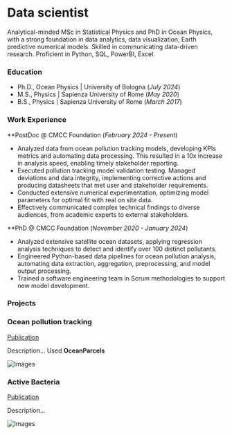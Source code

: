 # Data scientist
Analytical-minded MSc in Statistical Physics and PhD in Ocean Physics, with a strong foundation in  data analytics, data visualization, Earth predictive numerical models. Skilled in communicating data-driven research. Proficient in Python, SQL, PowerBI, Excel. 

### Education
- Ph.D., Ocean Physics | University of Bologna (_July 2024_)
- M.S., Physics | Sapienza University of Rome (_May 2020_)
- B.S., Physics | Sapienza University of Rome (_March 2017_)

### Work Experience
**PostDoc @ CMCC Foundation (_February 2024 - Present_)
- Analyzed data from ocean pollution tracking models, developing KPIs metrics and automating data processing. This resulted in a 10x increase in analysis speed, enabling timely stakeholder reporting.
- Executed pollution tracking model validation testing. Managed deviations and data integrity, implementing corrective actions and producing datasheets that met user and stakeholder requirements.
- Conducted extensive numerical experimentation, optimizing model parameters for optimal fit with real on site data.
- Effectively communicated complex technical findings to diverse audiences, from academic experts to external stakeholders.

**PhD @ CMCC Foundation (_November 2020 - January 2024_)
- Analyzed extensive satellite ocean datasets, applying regression analysis techniques to detect and identify over 100 distinct pollutants.
- Engineered Python-based data pipelines for ocean pollution analysis, automating data extraction, aggregation, preprocessing, and model output processing. 
- Trained a software engineering team in Scrum methodologies to support new model development.

### Projects

### Ocean pollution tracking
[Publication](https://meetingorganizer.copernicus.org/EGU24/EGU24-9808.html)

Description... Used **OceanParcels**

![Images](/assets/img/ocean.png)



### Active Bacteria 
[Publication](https://journals.aps.org/pre/abstract/10.1103/PhysRevE.103.052134)

Description... 

![Images](/assets/img/ocean.png)
